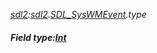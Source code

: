 _[sdl2](../../modules/sdl2/sdl2-module.md):[sdl2](../../modules/sdl2/sdl2-module.md).[SDL\_SysWMEvent](../../modules/sdl2/sdl2-sdl_syswmevent.md).type_
##### Field type:[Int](../../modules/wonkey/wonkey-types-int.md)
